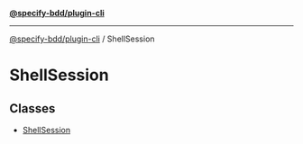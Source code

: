 [**@specify-bdd/plugin-cli**](../README.md)

***

[@specify-bdd/plugin-cli](../README.md) / ShellSession

# ShellSession

## Classes

- [ShellSession](classes/ShellSession.md)
